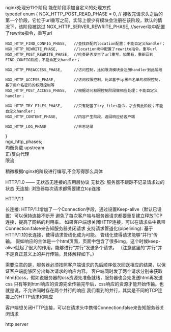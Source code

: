 nginx处理分11个阶段 能在阶段添加自定义的处理方式  
typedef enum {
    NGX_HTTP_POST_READ_PHASE = 0, // 接收完请求头之后的第一个阶段，它位于uri重写之前，实际上很少有模块会注册在该阶段，默认的情况下，该阶段被跳过
    NGX_HTTP_SERVER_REWRITE_PHASE, //server块中配置了rewrite指令，重写url
  
    NGX_HTTP_FIND_CONFIG_PHASE,   //查找匹配的location配置；不能自定义handler；
    NGX_HTTP_REWRITE_PHASE,       //location块中配置了rewrite指令，重写url
    NGX_HTTP_POST_REWRITE_PHASE,  //检查是否发生了url重写，如果有，重新回到FIND_CONFIG阶段；不能自定义handler；
  
    NGX_HTTP_PREACCESS_PHASE,     //访问控制，比如限流模块会注册handler到此阶段
  
    NGX_HTTP_ACCESS_PHASE,        //访问权限控制，比如基于ip黑白名单的权限控制，基于用户名密码的权限控制等
    NGX_HTTP_POST_ACCESS_PHASE,   //根据访问权限控制阶段做相应处理；不能自定义handler；
  
    NGX_HTTP_TRY_FILES_PHASE,     //只有配置了try_files指令，才会有此阶段；不能自定义handler；
    NGX_HTTP_CONTENT_PHASE,       //内容产生阶段，返回响应给客户端
  
    NGX_HTTP_LOG_PHASE            //日志记录
}   
ngx_http_phases;  
均衡负载 upstream  
正/反向代理  
限流  

稍微根据nginx的阶段进行编写,不会写得那么具体

HTTP/1.0 —— 无状态无连接的应用层协议
无状态: 服务器不跟踪不记录请求过的状态
无连接: 浏览器每次请求都需要建立tcp连接

HTTP/1.1

长连接: HTTP/1.1增加了一个Connection字段，通过设置Keep-alive（默认已设置）可以保持连接不断开
避免了每次客户端与服务器请求都要重复建立释放TCP连接，提高了网络的利用率。
如果客户端想关闭HTTP连接，可以在请求头中携带Connection:false来告知服务器关闭请求
支持请求管道化(pipelining): 基于HTTP/1.1的长连接，使得请求管线化成为可能。
管线化使得请求能够“并行”传输。
假如响应的主体是一个html页面，页面中包含了很多img，这个时候keep-alive就起了很大的作用，能够进行“并行”发送多个请求。
（注意这里的“并行”并不是真正意义上的并行传输，具体解释如下。）

需要注意的是，服务器必须按照客户端请求的先后顺序依次回送相应的结果，以保证客户端能够区分出每次请求的响应内容。
客户端同时发了两个请求分别来获取html和css，假如说服务器的css资源先准备就绪，服务器也会先发送html再发送css
只有等到html响应的资源完全传输完毕后，css响应的资源才能开始传输。也就是说，不允许同时存在两个并行的响应
我们看到的并行，其实是不同的TCP连接上的HTTP请求和响应

客户端想关闭HTTP连接，可以在请求头中携带Connection:false来告知服务器关闭请求

http server
